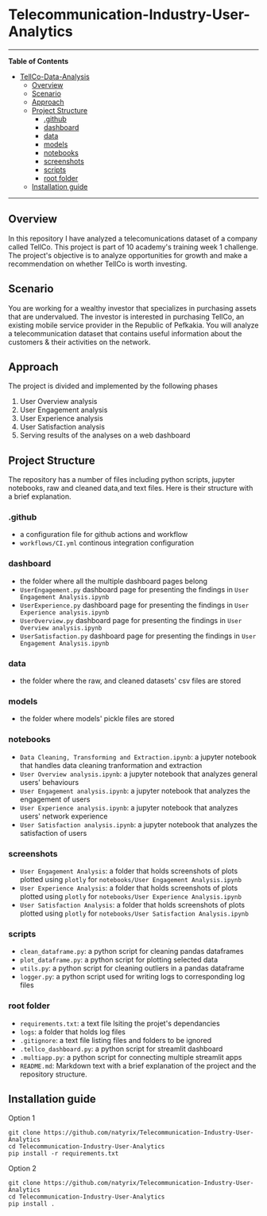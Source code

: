 # Telecommunication-Industry-User-Analytics

***

**Table of Contents**

- [TellCo-Data-Analysis](#TellCo-Data-Analysis)
  - [Overview](#overview)
  - [Scenario](#scenario)
  - [Approach](#approach)
  - [Project Structure](#project-structure)
    - [.github](#.github)
    - [dashboard](#dashboard)
    - [data](#data)
    - [models](#models)
    - [notebooks](#notebooks)
    - [screenshots](#screenshots)
    - [scripts](#scripts)
    - [root folder](#root-folder)
  - [Installation guide](#installation-guide)

***

## Overview
In this repository I have analyzed a telecomunications dataset of a company called TellCo. This project is part of 10 academy's training week 1 challenge. The project's objective is to analyze opportunities for growth and make a recommendation on whether TellCo is worth investing.

## Scenario
You are working for a wealthy investor that specializes in purchasing assets that are undervalued. The investor is interested in purchasing TellCo, an existing mobile service provider in the Republic of Pefkakia. You will analyze a telecommunication dataset that contains useful information about the customers & their activities on the network.

## Approach
The project is divided and implemented by the following phases
1. User Overview analysis
2. User Engagement analysis
3. User Experience analysis
4. User Satisfaction analysis
5. Serving results of the analyses on a web dashboard

## Project Structure
The repository has a number of files including python scripts, jupyter notebooks, raw and cleaned data,and text files. Here is their structure with a brief explanation.

### .github
- a configuration file for github actions and workflow
- `workflows/CI.yml` continous integration configuration

### dashboard
- the folder where all the multiple dashboard pages belong
- `UserEngagement.py` dashboard page for presenting the findings in `User Engagement Analysis.ipynb`
- `UserExperience.py` dashboard page for presenting the findings in `User Experience analysis.ipynb`
- `UserOverview.py` dashboard page for presenting the findings in `User Overview analysis.ipynb`
- `UserSatisfaction.py` dashboard page for presenting the findings in `User Engagement Analysis.ipynb`

### data
- the folder where the raw, and cleaned datasets' csv files are stored

### models
- the folder where models' pickle files are stored

### notebooks
- `Data Cleaning, Transforming and Extraction.ipynb`: a jupyter notebook that handles data cleaning tranformation and extraction
- `User Overview analysis.ipynb`: a jupyter notebook that analyzes general users' behaviours
- `User Engagement analysis.ipynb`: a jupyter notebook that analyzes the engagement of users
- `User Experience analysis.ipynb`: a jupyter notebook that analyzes users' network experience
- `User Satisfaction analysis.ipynb`: a jupyter notebook that analyzes the satisfaction of users

### screenshots
- `User Engagement Analysis`: a folder that holds screenshots of plots plotted using `plotly` for `notebooks/User Engagement Analysis.ipynb`
- `User Experience Analysis`: a folder that holds screenshots of plots plotted using `plotly` for `notebooks/User Experience Analysis.ipynb`
- `User Satisfaction Analysis`: a folder that holds screenshots of plots plotted using `plotly` for `notebooks/User Satisfaction Analysis.ipynb`

### scripts
- `clean_dataframe.py`: a python script for cleaning pandas dataframes
- `plot_dataframe.py`: a python script for plotting selected data
- `utils.py`: a python script for cleaning outliers in a pandas dataframe
- `logger.py`: a python script used for writing logs to corresponding log files

### root folder
- `requirements.txt`: a text file lsiting the projet's dependancies
- `logs`: a folder that holds log files
- `.gitignore`: a text file listing files and folders to be ignored
- `.tellco_dashboard.py`: a python script for streamlit dashboard
- `.multiapp.py`: a python script for connecting multiple streamlit apps
- `README.md`: Markdown text with a brief explanation of the project and the repository structure.

## Installation guide
Option 1
```
git clone https://github.com/natyrix/Telecommunication-Industry-User-Analytics
cd Telecommunication-Industry-User-Analytics
pip install -r requirements.txt 
```
Option 2
```
git clone https://github.com/natyrix/Telecommunication-Industry-User-Analytics
cd Telecommunication-Industry-User-Analytics
pip install .
```


